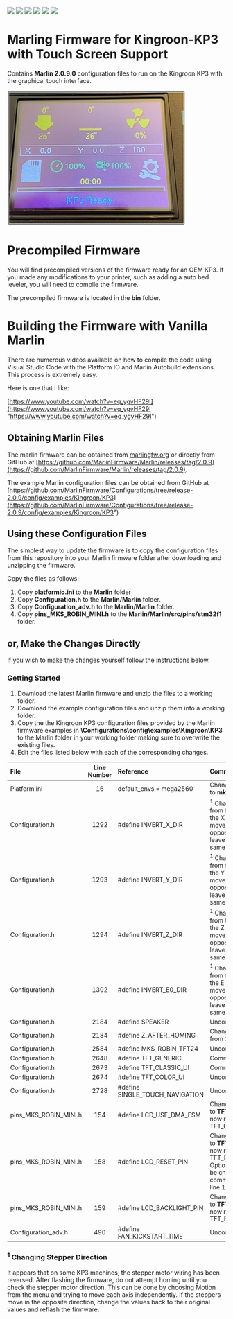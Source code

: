 ![](https://img.shields.io/github/v/release/3dp-tech/Kingroon-KP3?style=flat-square)
![](https://img.shields.io/github/release-date/3dp-tech/kingroon-kp3?style=flat-square)
![](https://img.shields.io/github/license/3dp-tech/kingroon-kp3?style=flat-square)
![](https://img.shields.io/github/issues-raw/3dp-tech/kingroon-kp3?style=flat-square)
![](https://img.shields.io/github/repo-size/3dp-tech/kingroon-kp3?style=flat-square)
![](https://img.shields.io/maintenance/yes/2021?style=flat-square)

# Marling Firmware for Kingroon-KP3 with Touch Screen Support
Contains **Marlin 2.0.9.0** configuration files to run on the Kingroon KP3 with the graphical touch interface.

![](https://github.com/3DP-Tech/Kingroon-KP3/raw/main/Images/marlin-info-screen-vsmall.png)

# Precompiled Firmware
You will find precompiled versions of the firmware ready for an OEM KP3. If you made any modifications to your printer, such as adding a auto bed leveler, you will need to compile the firmware.

The precompiled firmware is located in the **bin** folder.

# Building the Firmware with Vanilla Marlin
There are numerous videos available on how to compile the code using Visual Studio Code with the Platform IO and Marlin Autobuild extensions. This process is extremely easy.

Here is one that I like:

[https://www.youtube.com/watch?v=eq_ygvHF29I](https://www.youtube.com/watch?v=eq_ygvHF29I "https://www.youtube.com/watch?v=eq_ygvHF29I")

## Obtaining Marlin Files
The marlin firmware can be obtained from [marlingfw.org](https://marlingfw.org "marlingfw.org") or directly from GitHub at [https://github.com/MarlinFirmware/Marlin/releases/tag/2.0.9](https://github.com/MarlinFirmware/Marlin/releases/tag/2.0.9).

The example Marlin configuration files can be obtained from GitHub at [https://github.com/MarlinFirmware/Configurations/tree/release-2.0.9/config/examples/Kingroon/KP3](https://github.com/MarlinFirmware/Configurations/tree/release-2.0.9/config/examples/Kingroon/KP3")

## Using these Configuration Files
The simplest way to update the firmware is to copy the configuration files from this repository into your Marlin firmware folder after downloading and unzipping the firmware.

Copy the files as follows:
1. Copy **platformio.ini** to the **Marlin** folder
2. Copy **Configuration.h** to the **Marlin/Marlin** folder.
3. Copy **Configuration_adv.h** to the **Marlin/Marlin** folder.
4. Copy **pins_MKS_ROBIN_MINI.h** to the **Marlin/Marlin/src/pins/stm32f1** folder.

## or, Make the Changes Directly
If you wish to make the changes yourself follow the instructions below.
### Getting Started
1. Download the latest Marlin firmware and unzip the files to a working folder.
2. Download the example configuration files and unzip them into a working folder.
3. Copy the the Kingroon KP3 configuration files provided by the Marlin firmware examples in **\Configurations\config\examples\Kingroon\KP3** to the Marlin folder in your working folder making sure to overwrite the existing files.
4. Edit the files listed below with each of the corresponding changes.

|File|Line Number|Reference|Comment|
|:-|:-:|:-|:-|
|Platform.ini|16|default_envs = mega2560|Change **mega2560** to **mks_robin_mini**|
|Configuration.h|1292|#define INVERT_X_DIR|<sup>1</sup> Change the value from **false** to **true**. If the X stepper motor moves in the opposite direction leave this value the same.|
|Configuration.h|1293|#define INVERT_Y_DIR|<sup>1</sup> Change the value from **false** to **true**. If the Y stepper motor moves in the opposite direction leave this value the same.|
|Configuration.h|1294|#define INVERT_Z_DIR|<sup>1</sup> Change the value from **true** to **false**. If the Z stepper motor moves in the opposite direction leave this value the same.|
|Configuration.h|1302|#define INVERT_E0_DIR|<sup>1</sup> Change the value from **false** to **true**. If the E stepper motor moves in the opposite direction leave this value the same.|
|Configuration.h|2184|#define SPEAKER|Uncomment this line|
|Configuration.h|2184|#define Z_AFTER_HOMING|Change the value from **10** to **5**.|
|Configuration.h|2584|#define MKS_ROBIN_TFT24|Uncomment this line|
|Configuration.h|2648|#define TFT_GENERIC|Comment this line|
|Configuration.h|2673|#define TFT_CLASSIC_UI|Comment this line|
|Configuration.h|2674|#define TFT_COLOR_UI|Uncomment this line|
|Configuration.h|2728|#define SINGLE_TOUCH_NAVIGATION|Uncomment this line|
|pins_MKS_ROBIN_MINI.h|154|#define LCD_USE_DMA_FSM|Change the text **LCD** to **TFT** so the line now reads #define TFT_USE_DMA_FSM|
|pins_MKS_ROBIN_MINI.h|158|#define LCD_RESET_PIN|Change the text **LCD** to **TFT** so the line now reads #define TFT_RESET_PIN. Optionally this can be changed in the comment found on line 147.|
|pins_MKS_ROBIN_MINI.h|159|#define LCD_BACKLIGHT_PIN|Change the text **LCD** to **TFT** so the line now reads #define TFT_BACKLIGHT_PIN|
|Configuration_adv.h|490|#define FAN_KICKSTART_TIME|Uncomment this line|

### <sup>1</sup> Changing Stepper Direction
It appears that on some KP3 machines, the stepper motor wiring has been reversed. After flashing the firmware, do not attempt homing until you check the stepper motor direction. This can be done by choosing Motion from the menu and trying to move each axis independently. If the steppers move in the opposite direction, change the values back to their original values and reflash the firmware.
